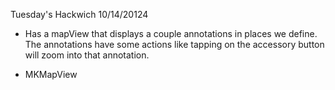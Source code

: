 Tuesday's Hackwich 10/14/20124

- Has a mapView that displays a couple annotations in places we define. The annotations have some actions like tapping on the accessory button will zoom into that annotation. 

- MKMapView